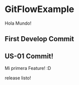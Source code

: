 # GitFlowExample

Hola Mundo!

## First Develop Commit

## US-01 Commit!

Mi primera Feature! :D

release listo!
